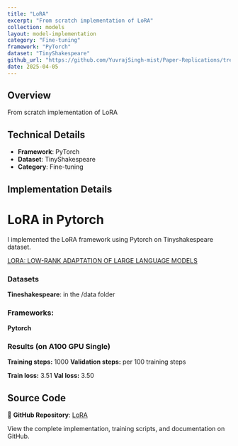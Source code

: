 ```yaml
---
title: "LoRA"
excerpt: "From scratch implementation of LoRA"
collection: models
layout: model-implementation
category: "Fine-tuning"
framework: "PyTorch"
dataset: "TinyShakespeare"
github_url: "https://github.com/YuvrajSingh-mist/Paper-Replications/tree/master/LoRA"
date: 2025-04-05
---
```


## Overview
From scratch implementation of LoRA

## Technical Details
- **Framework**: PyTorch
- **Dataset**: TinyShakespeare
- **Category**: Fine-tuning

## Implementation Details

# LoRA in Pytorch

I implemented the LoRA framework using Pytorch on Tinyshakespeare dataset.

[LORA: LOW-RANK ADAPTATION OF LARGE LANGUAGE MODELS](https://arxiv.org/pdf/2106.09685)

### Datasets

**Tineshakespeare**: in the /data folder

### Frameworks:
**Pytorch**

### Results (on A100 GPU Single)

**Training steps:** 1000
**Validation steps:** per 100 training steps

**Train loss:**  3.51
**Val loss:** 3.50

## Source Code
📁 **GitHub Repository**: [LoRA](https://github.com/YuvrajSingh-mist/Paper-Replications/tree/master/LoRA)

View the complete implementation, training scripts, and documentation on GitHub.
